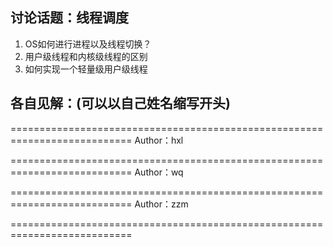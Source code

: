 ## 讨论话题：线程调度

1. OS如何进行进程以及线程切换？
2. 用户级线程和内核级线程的区别
3. 如何实现一个轻量级用户级线程

## 各自见解：(可以以自己姓名缩写开头)

===========================================================================
      Author：hxl

===========================================================================
      Author：wq
      
===========================================================================
      Author：zzm
      
===========================================================================
